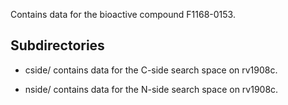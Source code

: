 Contains data for the bioactive compound F1168-0153.

## Subdirectories

- cside/ contains data for the C-side search space on rv1908c.

- nside/ contains data for the N-side search space on rv1908c.

